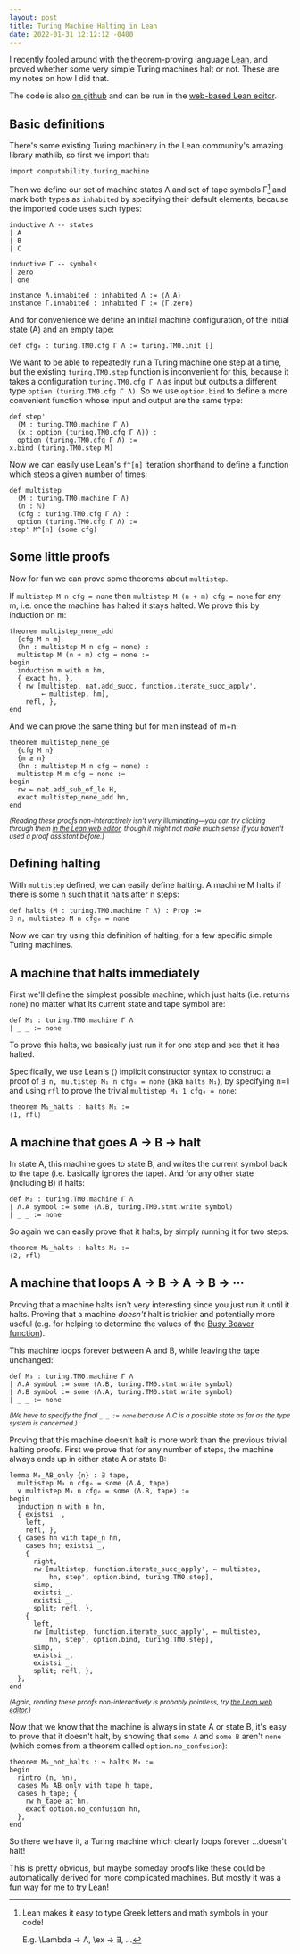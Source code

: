 ```yaml
---
layout: post
title: Turing Machine Halting in Lean
date: 2022-01-31 12:12:12 -0400
---
```


I recently fooled around with the theorem-proving language [Lean](https://leanprover-community.github.io/), and proved whether some very simple Turing machines halt or not. These are my notes on how I did that.

The code is also [on github](https://github.com/hrldcpr/lean-halting) and can be run in the [web-based Lean editor](https://leanprover-community.github.io/lean-web-editor/#url=https%3A%2F%2Fraw.githubusercontent.com%2Fhrldcpr%2Flean-halting%2Fmain%2Fsrc%2Fhalting.lean).


## Basic definitions

There's some existing Turing machinery in the Lean community's amazing library mathlib, so first we import that:
```lean
import computability.turing_machine
```

Then we define our set of machine states Λ and set of tape symbols Γ[^symbols] and mark both types as `inhabited` by specifying their default elements, because the imported code uses such types:

[^symbols]:
    Lean makes it easy to type Greek letters and math symbols in your code!

    E.g. \Lambda → Λ, \ex → ∃, …

```lean
inductive Λ -- states
| A
| B
| C

inductive Γ -- symbols
| zero
| one

instance Λ.inhabited : inhabited Λ := ⟨Λ.A⟩
instance Γ.inhabited : inhabited Γ := ⟨Γ.zero⟩
```

And for convenience we define an initial machine configuration, of the initial state (A) and an empty tape:
```lean
def cfg₀ : turing.TM0.cfg Γ Λ := turing.TM0.init []
```

We want to be able to repeatedly run a Turing machine one step at a time, but the existing `turing.TM0.step` function is inconvenient for this, because it takes a configuration `turing.TM0.cfg Γ Λ` as input but outputs a different type `option (turing.TM0.cfg Γ Λ)`. So we use `option.bind` to define a more convenient function whose input and output are the same type:
```lean
def step'
  (M : turing.TM0.machine Γ Λ)
  (x : option (turing.TM0.cfg Γ Λ)) :
  option (turing.TM0.cfg Γ Λ) :=
x.bind (turing.TM0.step M)
```

Now we can easily use Lean's `f^[n]` iteration shorthand to define a function which steps a given number of times:
```lean
def multistep
  (M : turing.TM0.machine Γ Λ)
  (n : ℕ)
  (cfg : turing.TM0.cfg Γ Λ) :
  option (turing.TM0.cfg Γ Λ) :=
step' M^[n] (some cfg)
```


## Some little proofs

Now for fun we can prove some theorems about `multistep`.

If `multistep M n cfg = none` then `multistep M (n + m) cfg = none` for any m, i.e. once the machine has halted it stays halted. We prove this by induction on m:
```lean
theorem multistep_none_add
  {cfg M n m}
  (hn : multistep M n cfg = none) :
  multistep M (n + m) cfg = none :=
begin
  induction m with m hm,
  { exact hn, },
  { rw [multistep, nat.add_succ, function.iterate_succ_apply',
        ← multistep, hm],
    refl, },
end
```

And we can prove the same thing but for m≥n instead of m+n:
```lean
theorem multistep_none_ge
  {cfg M n}
  {m ≥ n}
  (hn : multistep M n cfg = none) :
  multistep M m cfg = none :=
begin
  rw ← nat.add_sub_of_le H,
  exact multistep_none_add hn,
end
```
<small>*(Reading these proofs non-interactively isn't very illuminating—you can try clicking through them [in the Lean web editor](https://leanprover-community.github.io/lean-web-editor/#url=https%3A%2F%2Fraw.githubusercontent.com%2Fhrldcpr%2Flean-halting%2Fmain%2Fsrc%2Fhalting.lean), though it might not make much sense if you haven't used a proof assistant before.)*</small>



## Defining halting

With `multistep` defined, we can easily define halting. A machine M halts if there is some n such that it halts after n steps:
```lean
def halts (M : turing.TM0.machine Γ Λ) : Prop :=
∃ n, multistep M n cfg₀ = none
```

Now we can try using this definition of halting, for a few specific simple Turing machines.


## A machine that halts immediately

First we'll define the simplest possible machine, which just halts (i.e. returns `none`) no matter what its current state and tape symbol are:
```lean
def M₁ : turing.TM0.machine Γ Λ
| _ _ := none
```

To prove this halts, we basically just run it for one step and see that it has halted.

Specifically, we use Lean's ⟨⟩ implicit constructor syntax to construct a proof of `∃ n, multistep M₁ n cfg₀ = none` (aka `halts M₁`), by specifying n=1 and using `rfl` to prove the trivial `multistep M₁ 1 cfg₀ = none`:
```lean
theorem M₁_halts : halts M₁ :=
⟨1, rfl⟩
```


## A machine that goes A → B → halt

In state A, this machine goes to state B, and writes the current symbol back to the tape (i.e. basically ignores the tape). And for any other state (including B) it halts:
```lean
def M₂ : turing.TM0.machine Γ Λ
| Λ.A symbol := some ⟨Λ.B, turing.TM0.stmt.write symbol⟩
| _ _ := none
```

So again we can easily prove that it halts, by simply running it for two steps:
```lean
theorem M₂_halts : halts M₂ :=
⟨2, rfl⟩
```


## A machine that loops A → B → A → B → ⋯

Proving that a machine halts isn't very interesting since you just run it until it halts. Proving that a machine *doesn't* halt is trickier and potentially more useful (e.g. for helping to determine the values of the [Busy Beaver function](https://en.wikipedia.org/wiki/Busy_beaver)).

This machine loops forever between A and B, while leaving the tape unchanged:
```lean
def M₃ : turing.TM0.machine Γ Λ
| Λ.A symbol := some ⟨Λ.B, turing.TM0.stmt.write symbol⟩
| Λ.B symbol := some ⟨Λ.A, turing.TM0.stmt.write symbol⟩
| _ _ := none
```
<small>*(We have to specify the final `_ _ := none` because Λ.C is a possible state as far as the type system is concerned.)*</small>

Proving that this machine doesn't halt is more work than the previous trivial halting proofs. First we prove that for any number of steps, the machine always ends up in either state A or state B:
```lean
lemma M₃_AB_only {n} : ∃ tape,
  multistep M₃ n cfg₀ = some ⟨Λ.A, tape⟩
  ∨ multistep M₃ n cfg₀ = some ⟨Λ.B, tape⟩ :=
begin
  induction n with n hn,
  { existsi _,
    left,
    refl, },
  { cases hn with tape_n hn,
    cases hn; existsi _,
    {
      right,
      rw [multistep, function.iterate_succ_apply', ← multistep,
          hn, step', option.bind, turing.TM0.step],
      simp,
      existsi _,
      existsi _,
      split; refl, },
    {
      left,
      rw [multistep, function.iterate_succ_apply', ← multistep,
          hn, step', option.bind, turing.TM0.step],
      simp,
      existsi _,
      existsi _,
      split; refl, },
  },
end
```
<small>*(Again, reading these proofs non-interactively is probably pointless, try [the Lean web editor](https://leanprover-community.github.io/lean-web-editor/#url=https%3A%2F%2Fraw.githubusercontent.com%2Fhrldcpr%2Flean-halting%2Fmain%2Fsrc%2Fhalting.lean).)*</small>

Now that we know that the machine is always in state A or state B, it's easy to prove that it doesn't halt, by showing that `some A` and `some B` aren't `none` (which comes from a theorem called `option.no_confusion`):
```lean
theorem M₃_not_halts : ¬ halts M₃ :=
begin
  rintro ⟨n, hn⟩,
  cases M₃_AB_only with tape h_tape,
  cases h_tape; {
    rw h_tape at hn,
    exact option.no_confusion hn,
  },
end
```

So there we have it, a Turing machine which clearly loops forever …doesn't halt!

This is pretty obvious, but maybe someday proofs like these could be automatically derived for more complicated machines. But mostly it was a fun way for me to try Lean!
